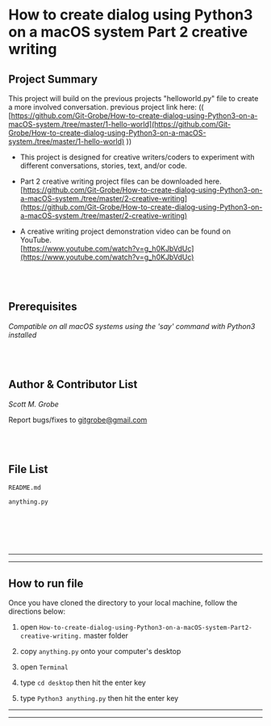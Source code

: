 # How to create dialog using Python3 on a macOS system Part 2 creative writing


Project Summary
-------

 This project will build on the previous projects "helloworld.py" file to create a more involved conversation. 
  previous project link here:
  (( [https://github.com/Git-Grobe/How-to-create-dialog-using-Python3-on-a-macOS-system./tree/master/1-hello-world](https://github.com/Git-Grobe/How-to-create-dialog-using-Python3-on-a-macOS-system./tree/master/1-hello-world) )) 
  
  
  * This project is designed for creative writers/coders to experiment with different conversations, stories, text, and/or code.

  * Part 2 creative writing project files can be downloaded here.<br/>
  [https://github.com/Git-Grobe/How-to-create-dialog-using-Python3-on-a-macOS-system./tree/master/2-creative-writing](https://github.com/Git-Grobe/How-to-create-dialog-using-Python3-on-a-macOS-system./tree/master/2-creative-writing)
  
  * A creative writing project demonstration video can be found on YouTube.<br/>
  [https://www.youtube.com/watch?v=g_h0KJbVdUc](https://www.youtube.com/watch?v=g_h0KJbVdUc)
  
 
  
<br/>
<br/>


Prerequisites
---------------
*Compatible on all macOS systems using the 'say' command with Python3 installed*

<br/>
<br/>

Author & Contributor List
------------


*Scott M. Grobe*


Report bugs/fixes to gitgrobe@gmail.com

<br/>
<br/>



File List
---------

```
README.md

anything.py

```

<br/>
<br/>
<br/>
<br/>


   
---
---

How to run file
------------

Once you have cloned the directory to your local machine, follow the directions below:

 1. open `How-to-create-dialog-using-Python3-on-a-macOS-system-Part2-creative-writing.` master folder
 
 2. copy `anything.py` onto your computer's desktop
 
 3. open `Terminal`
 
 4. type `cd desktop`  then hit the enter key
 
 5. type `Python3 anything.py`  then hit the enter key


---
---


<br/>
<br/>
<br/>
<br/>
